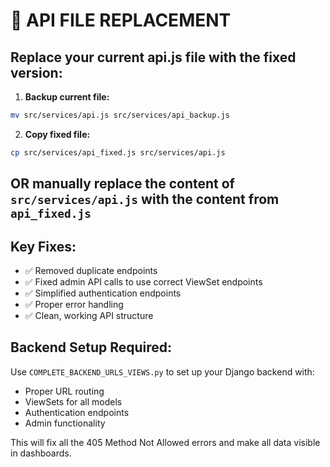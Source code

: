 # 🔧 API FILE REPLACEMENT

## Replace your current api.js file with the fixed version:

1. **Backup current file:**
```bash
mv src/services/api.js src/services/api_backup.js
```

2. **Copy fixed file:**
```bash
cp src/services/api_fixed.js src/services/api.js
```

## OR manually replace the content of `src/services/api.js` with the content from `api_fixed.js`

## Key Fixes:
- ✅ Removed duplicate endpoints
- ✅ Fixed admin API calls to use correct ViewSet endpoints
- ✅ Simplified authentication endpoints
- ✅ Proper error handling
- ✅ Clean, working API structure

## Backend Setup Required:
Use `COMPLETE_BACKEND_URLS_VIEWS.py` to set up your Django backend with:
- Proper URL routing
- ViewSets for all models
- Authentication endpoints
- Admin functionality

This will fix all the 405 Method Not Allowed errors and make all data visible in dashboards.
